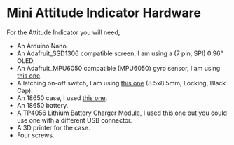 # Mini Attitude Indicator Hardware
For the Attitude Indicator you will need,

 - An Arduino Nano.
 - An Adafruit_SSD1306 compatible screen, I am using a (7 pin, SPI) 0.96" OLED.
 - An Adafruit_MPU6050 compatible (MPU6050) gyro sensor, I am using [this one](https://www.aliexpress.com/item/1005005203718974.html).
 - A latching on-off switch, I am using [this one](https://www.aliexpress.com/item/1005003333312190.html) (8.5x8.5mm, Locking, Black Cap).
- An 18650 case, I used [this one](https://www.aliexpress.com/item/1005002482317489.html).
- An 18650 battery.
- A TP4056 Lithium Battery Charger Module, I used [this one](https://www.aliexpress.com/item/1005005512011487.html) but you could use one with a different USB connector.
- A 3D printer for the case.
- Four screws.
